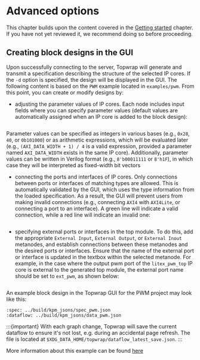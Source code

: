 # Advanced options

This chapter builds upon the content covered in the [Getting started](getting_started.md#getting-started) chapter. If you have not yet reviewed it, we recommend doing so before proceeding.

## Creating block designs in the GUI

Upon successfully connecting to the server, Topwrap will generate and transmit a specification describing the structure of the selected IP cores. If the `-d` option is specified, the design will be displayed in the GUI. The following content is based on the `PWM` example located in `examples/pwm`. From this point, you can create or modify designs by:

* adjusting the parameter values of IP cores. Each node includes input fields where you can specify parameter values (default values are automatically assigned when an IP core is added to the block design):

```{image} img/node_parameters.png
```

Parameter values can be specified as integers in various bases (e.g., `0x28`, `40`, or `0b101000`) or as arithmetic expressions, which will be evaluated later (e.g., `(AXI_DATA_WIDTH + 1) / 4` is a valid expression, provided a parameter named `AXI_DATA_WIDTH` exists in the same IP core). Additionally, parameter values can be written in Verilog format (e.g., `8'b00011111` or `8'h1F`), in which case they will be interpreted as fixed-width bit vectors

* connecting the ports and interfaces of IP cores. Only connections between ports or interfaces of matching types are allowed. This is automatically validated by the GUI, which uses the type information from the loaded specification. As a result, the GUI will prevent users from making invalid connections (e.g., connecting `AXI4` with `AXI4Lite`, or connecting a port to an interface). A green line will indicate a valid connection, while a red line will indicate an invalid one:

```{image} img/invalid_connection.png
```

* specifying external ports or interfaces in the top module. To do this, add the appropriate `External Input`, `External Output`, or `External Inout` metanodes, and establish connections between these metanodes and the desired ports or interfaces. Ensure that the name of the external port or interface is updated in the textbox within the selected metanode. For example, in the case where the output pwm port of the `litex_pwm_top` IP core is external to the generated top module, the external port name should be set to `ext_pwm`, as shown below:


```{image} img/external_port.png
```

An example block design in the Topwrap GUI for the PWM project may look like this:

```{kpm_iframe}
:spec: ../build/kpm_jsons/spec_pwm.json
:dataflow: ../build/kpm_jsons/data_pwm.json
```

:::{important}
With each graph change, Topwrap will save the current dataflow to ensure it's not lost, e.g. during an accidental page refresh.
The file is located at `$XDG_DATA_HOME/topwrap/dataflow_latest_save.json`.
:::

More information about this example can be found [here](https://antmicro.github.io/topwrap/examples.html#pwm)
